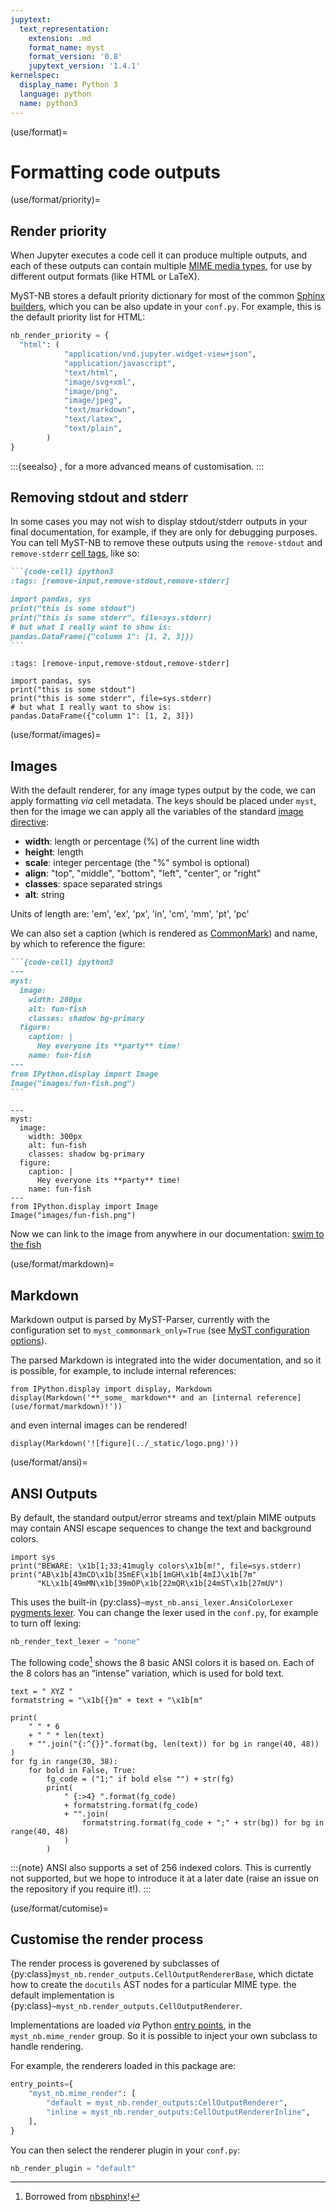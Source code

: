 ```yaml
---
jupytext:
  text_representation:
    extension: .md
    format_name: myst
    format_version: '0.8'
    jupytext_version: '1.4.1'
kernelspec:
  display_name: Python 3
  language: python
  name: python3
---
```


(use/format)=
# Formatting code outputs

(use/format/priority)=
## Render priority

When Jupyter executes a code cell it can produce multiple outputs, and each of these outputs can contain multiple [MIME media types](https://developer.mozilla.org/en-US/docs/Web/HTTP/Basics_of_HTTP/MIME_types), for use by different output formats (like HTML or LaTeX).

MyST-NB stores a default priority dictionary for most of the common [Sphinx builders](https://www.sphinx-doc.org/en/master/usage/builders/index.html), which you can be also update in your `conf.py`.
For example, this is the default priority list for HTML:

```python
nb_render_priority = {
  "html": (
            "application/vnd.jupyter.widget-view+json",
            "application/javascript",
            "text/html",
            "image/svg+xml",
            "image/png",
            "image/jpeg",
            "text/markdown",
            "text/latex",
            "text/plain",
        )
}
```

:::{seealso}
[](use/format/cutomise), for a more advanced means of customisation.
:::

## Removing stdout and stderr

In some cases you may not wish to display stdout/stderr outputs in your final documentation,
for example, if they are only for debugging purposes.
You can tell MyST-NB to remove these outputs using the `remove-stdout` and `remove-stderr` [cell tags](https://jupyter-notebook.readthedocs.io/en/stable/changelog.html#cell-tags), like so:

````md
```{code-cell} ipython3
:tags: [remove-input,remove-stdout,remove-stderr]

import pandas, sys
print("this is some stdout")
print("this is some stderr", file=sys.stderr)
# but what I really want to show is:
pandas.DataFrame({"column 1": [1, 2, 3]})
```
````

```{code-cell} ipython3
:tags: [remove-input,remove-stdout,remove-stderr]

import pandas, sys
print("this is some stdout")
print("this is some stderr", file=sys.stderr)
# but what I really want to show is:
pandas.DataFrame({"column 1": [1, 2, 3]})
```

(use/format/images)=
## Images

With the default renderer, for any image types output by the code, we can apply formatting *via* cell metadata.
The keys should be placed under `myst`, then for the image we can apply all the variables of the standard [image directive](https://docutils.sourceforge.io/docs/ref/rst/directives.html#image):

- **width**: length or percentage (%) of the current line width
- **height**: length
- **scale**: integer percentage (the "%" symbol is optional)
- **align**: "top", "middle", "bottom", "left", "center", or "right"
- **classes**: space separated strings
- **alt**: string

Units of length are: 'em', 'ex', 'px', 'in', 'cm', 'mm', 'pt', 'pc'

We can also set a caption (which is rendered as [CommonMark](https://commonmark.org/)) and name, by which to reference the figure:

````md
```{code-cell} ipython3
---
myst:
  image:
    width: 200px
    alt: fun-fish
    classes: shadow bg-primary
  figure:
    caption: |
      Hey everyone its **party** time!
    name: fun-fish
---
from IPython.display import Image
Image("images/fun-fish.png")
```
````

```{code-cell} ipython3
---
myst:
  image:
    width: 300px
    alt: fun-fish
    classes: shadow bg-primary
  figure:
    caption: |
      Hey everyone its **party** time!
    name: fun-fish
---
from IPython.display import Image
Image("images/fun-fish.png")
```

Now we can link to the image from anywhere in our documentation: [swim to the fish](fun-fish)

(use/format/markdown)=
## Markdown

Markdown output is parsed by MyST-Parser, currently with the configuration set to `myst_commonmark_only=True` (see [MyST configuration options](myst:intro/config-options)).

The parsed Markdown is integrated into the wider documentation, and so it is possible, for example, to include internal references:

```{code-cell} ipython3
from IPython.display import display, Markdown
display(Markdown('**_some_ markdown** and an [internal reference](use/format/markdown)!'))
```

and even internal images can be rendered!

```{code-cell} ipython3
display(Markdown('![figure](../_static/logo.png)'))
```

(use/format/ansi)=
## ANSI Outputs

By default, the standard output/error streams and text/plain MIME outputs may contain ANSI escape sequences to change the text and background colors.

```{code-cell} ipython3
import sys
print("BEWARE: \x1b[1;33;41mugly colors\x1b[m!", file=sys.stderr)
print("AB\x1b[43mCD\x1b[35mEF\x1b[1mGH\x1b[4mIJ\x1b[7m"
      "KL\x1b[49mMN\x1b[39mOP\x1b[22mQR\x1b[24mST\x1b[27mUV")
```

This uses the built-in {py:class}`~myst_nb.ansi_lexer.AnsiColorLexer` [pygments lexer](https://pygments.org/).
You can change the lexer used in the `conf.py`, for example to turn off lexing:

```python
nb_render_text_lexer = "none"
```

The following code[^acknowledge] shows the 8 basic ANSI colors it is based on.
Each of the 8 colors has an “intense” variation, which is used for bold text.

[^acknowledge]: Borrowed from [nbsphinx](https://nbsphinx.readthedocs.io/en/0.7.1/code-cells.html#ANSI-Colors)!

```{code-cell} ipython3
text = " XYZ "
formatstring = "\x1b[{}m" + text + "\x1b[m"

print(
    " " * 6
    + " " * len(text)
    + "".join("{:^{}}".format(bg, len(text)) for bg in range(40, 48))
)
for fg in range(30, 38):
    for bold in False, True:
        fg_code = ("1;" if bold else "") + str(fg)
        print(
            " {:>4} ".format(fg_code)
            + formatstring.format(fg_code)
            + "".join(
                formatstring.format(fg_code + ";" + str(bg)) for bg in range(40, 48)
            )
        )
```

:::{note}
ANSI also supports a set of 256 indexed colors.
This is currently not supported, but we hope to introduce it at a later date
(raise an issue on the repository if you require it!).
:::

(use/format/cutomise)=
## Customise the render process

The render process is goverened by subclasses of {py:class}`myst_nb.render_outputs.CellOutputRendererBase`, which dictate how to create the `docutils` AST nodes for a particular MIME type. the default implementation is {py:class}`~myst_nb.render_outputs.CellOutputRenderer`.

Implementations are loaded *via* Python [entry points](https://packaging.python.org/guides/distributing-packages-using-setuptools/#entry-points), in the `myst_nb.mime_render` group.
So it is possible to inject your own subclass to handle rendering.

For example, the renderers loaded in this package are:

```python
entry_points={
    "myst_nb.mime_render": [
        "default = myst_nb.render_outputs:CellOutputRenderer",
        "inline = myst_nb.render_outputs:CellOutputRendererInline",
    ],
}
```

You can then select the renderer plugin in your `conf.py`:

```python
nb_render_plugin = "default"
```

